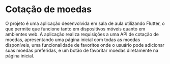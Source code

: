 # Cotação de moedas


O projeto é uma aplicação desenvolvida em sala de aula utilizando Flutter, o que permite que funcione tanto em dispositivos móveis quanto em ambientes web. A aplicação realiza requisições a uma API de cotação de moedas, apresentando uma página inicial com todas as moedas disponíveis, uma funcionalidade de favoritos onde o usuário pode adicionar suas moedas preferidas, e um botão de favoritar moedas diretamente na página inicial.